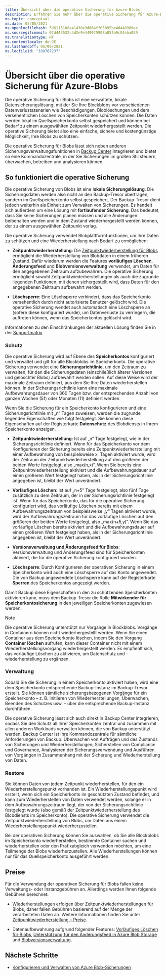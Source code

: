 ```yaml
---
title: Übersicht über die operative Sicherung für Azure-Blobs
description: Erfahren Sie mehr über die operative Sicherung für Azure-Blobs.
ms.topic: conceptual
ms.date: 05/05/2021
ms.openlocfilehash: 5d6113108a41430e9d864ff05095be4d440989ee
ms.sourcegitcommit: 02d443532c4d2e9e449025908a05fb9c84eba039
ms.translationtype: HT
ms.contentlocale: de-DE
ms.lasthandoff: 05/06/2021
ms.locfileid: "108767237"
---
```

# <a name="overview-of-operational-backup-for-azure-blobs"></a>Übersicht über die operative Sicherung für Azure-Blobs

Die operative Sicherung für Blobs ist eine verwaltete, lokale Datensicherungslösung, mit der Sie Ihre Blockblobs vor verschiedenen Datenverlustszenarien wie Beschädigungen, Bloblöschungen und dem versehentlichen Löschen von Speicherkonten schützen können. Die Daten werden lokal im Quellspeicherkonto selbst gespeichert und können bei Bedarf zu einem ausgewählten Zeitpunkt wiederhergestellt werden. Die operative Sicherung bietet also eine einfache, sichere und kostengünstige Möglichkeit, Ihre Blobs zu schützen.

Die operative Sicherung für Blobs lässt sich neben anderen Sicherungsverwaltungsfunktionen in [Backup Center](backup-center-overview.md) integrieren und bietet so eine Kommandozentrale, in der Sie Sicherungen im großen Stil steuern, überwachen, betreiben und analysieren können.

## <a name="how-operational-backup-works"></a>So funktioniert die operative Sicherung

Die operative Sicherung von Blobs ist eine **lokale Sicherungslösung**. Die Sicherungsdaten werden also nicht an den Backup-Tresor übertragen, sondern im Quellspeicherkonto selbst gespeichert. Der Backup-Tresor dient jedoch weiterhin als Einheit zum Verwalten von Sicherungen. Es handelt sich außerdem um eine Lösung mit **fortlaufender Sicherung**. Das bedeutet, dass Sie keine Sicherungen planen müssen und alle Änderungen beibehalten werden und in dem Zustand wiederhergestellt werden können, der zu einem ausgewählten Zeitpunkt vorlag.

Die operative Sicherung verwendet Blobplattformfunktionen, um Ihre Daten zu schützen und eine Wiederherstellung nach Bedarf zu ermöglichen:

- **Zeitpunktwiederherstellung**: Die [Zeitpunktwiederherstellung für Blobs](../storage/blobs/point-in-time-restore-overview.md) ermöglicht die Wiederherstellung von Blobdaten in einem früheren Zustand. Dafür wiederum werden die Features **vorläufiges Löschen**, **Änderungsfeed** und **Blobversionsverwaltung** verwendet, um Daten für den angegebenen Zeitraum aufzubewahren. Die operative Sicherung ermöglicht sowohl Zeitpunktwiederherstellungen als auch die zugrunde liegenden Funktionen, mit denen sichergestellt wird, dass Daten für den angegebenen Zeitraum aufbewahrt werden.

- **Löschsperre**: Eine Löschsperre verhindert, dass das Speicherkonto versehentlich durch nicht autorisierte Benutzer gelöscht wird. Die operative Sicherung wendet auch automatisch eine Löschsperre an (sofern diese konfiguriert wurde), um Datenverluste zu verringern, die auftreten können, wenn das Speicherkontos gelöscht wird.

Informationen zu den Einschränkungen der aktuellen Lösung finden Sie in der [Supportmatrix](blob-backup-support-matrix.md).

### <a name="protection"></a>Schutz

Die operative Sicherung wird auf Ebene des **Speicherkontos** konfiguriert und verwaltet und gilt für alle Blockblobs im Speicherkonto. Die operative Sicherung verwendet eine **Sicherungsrichtlinie**, um den Zeitraum zu verwalten, für den die Sicherungsdaten (einschließlich älterer Versionen und gelöschter Blobs) aufbewahrt werden sollen. Auf diese Weise wird der maximale Zeitraum definiert, aus dem Sie Ihre Daten wiederherstellen können. In der Sicherungsrichtlinie kann eine maximale Aufbewahrungsdauer von 360 Tagen bzw. der entsprechenden Anzahl von ganzen Wochen (51) oder Monaten (11) definiert werden.

Wenn Sie die Sicherung für ein Speicherkonto konfigurieren und eine Sicherungsrichtlinie mit „n“ Tagen zuweisen, werden die zugrunde liegenden Eigenschaften wie folgt festgelegt. Sie können diese Eigenschaften auf der Registerkarte **Datenschutz** des Blobdiensts in Ihrem Speicherkonto anzeigen.

- **Zeitpunktwiederherstellung**: Ist auf „n“ Tage festgelegt, wie in der Sicherungsrichtlinie definiert. Wenn für das Speicherkonto vor dem Konfigurieren der Sicherung bereits eine Zeitpunktwiederherstellung mit einer Aufbewahrung von beispielsweise x  Tagen aktiviert wurde, wird der Zeitraum der Zeitpunktwiederherstellung auf den größeren der beiden Werte festgelegt, also „max(n,x)“. Wenn Sie bereits eine Zeitpunktwiederherstellung aktiviert und die Aufbewahrungsdauer auf einen größeren Wert festgelegt haben, als in der Sicherungsrichtlinie angegeben ist, bleibt der Wert unverändert.

- **Vorläufiges Löschen**: Ist auf „n+5“ Tage festgelegt, also fünf Tage zusätzlich zu dem Zeitraum, der in der Sicherungsrichtlinie festgelegt ist. Wenn für das Speicherkonto, das für die operative Sicherung konfiguriert wird, das vorläufige Löschen bereits mit einem Aufbewahrungszeitraum von beispielsweise „y“ Tagen aktiviert wurde, wird der Aufbewahrungszeitraum für das vorläufige Löschen auf den größeren der beiden Werte festgelegt, also „max(n+5,y)“. Wenn Sie das vorläufige Löschen bereits aktiviert und die Aufbewahrungsdauer auf einen größeren Wert festgelegt haben, als in der Sicherungsrichtlinie angegeben ist, bleibt der Wert unverändert.

- **Versionsverwaltung und Änderungsfeed für Blobs**: Versionsverwaltung und Änderungsfeed sind für Speicherkonten aktiviert, die für die operative Sicherung konfiguriert wurden.

- **Löschsperre**: Durch Konfigurieren der operativen Sicherung in einem Speicherkonto wird auch eine Löschsperre auf das Konto angewendet. Die von Backup angewendete Löschsperre kann auf der Registerkarte **Sperren** des Speicherkontos angezeigt werden.

Damit Backup diese Eigenschaften in den zu schützenden Speicherkonten aktivieren kann, muss dem Backup-Tresor die Rolle **Mitwirkender für Speicherkontosicherung** in den jeweiligen Speicherkonten zugewiesen werden.

>[!NOTE]
>Die operative Sicherung unterstützt nur Vorgänge in Blockblobs. Vorgänge in Containern können nicht wiederhergestellt werden. Wenn Sie einen Container aus dem Speicherkonto löschen, indem Sie den Vorgang **Container löschen** aufrufen, kann dieser Container nicht mit einem Wiederherstellungsvorgang wiederhergestellt werden. Es empfiehlt sich, das vorläufige Löschen zu aktivieren, um Datenschutz und -wiederherstellung zu ergänzen.

### <a name="management"></a>Verwaltung

Sobald Sie die Sicherung in einem Speicherkonto aktiviert haben, wird eine dem Speicherkonto entsprechende Backup-Instanz im Backup-Tresor erstellt. Sie können sämtliche sicherungsbezogenen Vorgänge für ein Speicherkonto – z. B. Initiieren von Wiederherstellungen, Überwachen, Beenden des Schutzes usw. – über die entsprechende Backup-Instanz durchführen.

Die operative Sicherung lässt sich auch direkt in Backup Center integrieren, sodass Sie den Schutz all Ihrer Speicherkonten zentral und zusammen mit allen anderen Workloads verwalten können, die von Backup unterstützt werden. Backup Center ist Ihre Kommandozentrale für sämtliche Anforderungen von Backup: Überwachen von Aufträgen und des Zustands von Sicherungen und Wiederherstellungen, Sicherstellen von Compliance und Governance, Analysieren der Sicherungsverwendung und Ausführen von Vorgängen in Zusammenhang mit der Sicherung und Wiederherstellung von Daten.

### <a name="restore"></a>Restore

Sie können Daten von jedem Zeitpunkt wiederherstellen, für den ein Wiederherstellungspunkt vorhanden ist. Ein Wiederherstellungspunkt wird erstellt, wenn sich ein Speicherkonto im geschützten Zustand befindet, und kann zum Wiederherstellen von Daten verwendet werden, solange er in dem Aufbewahrungszeitraum liegt, der von der Sicherungsrichtlinie festgelegt wurde (also gemäß der Zeitpunktwiederherstellung des Blobdiensts im Speicherkonto). Die operative Sicherung verwendet die Zeitpunktwiederherstellung von Blobs, um Daten aus einem Wiederherstellungspunkt wiederherzustellen.

Bei der operativen Sicherung können Sie auswählen, ob Sie alle Blockblobs im Speicherkonto wiederherstellen, bestimmte Container suchen und wiederherstellen oder den Präfixabgleich verwenden möchten, um eine Teilmenge der Blobs wiederherzustellen. Alle Wiederherstellungen können nur für das Quellspeicherkonto ausgeführt werden.

## <a name="pricing"></a>Preise

Für die Verwendung der operativen Sicherung für Blobs fallen keine Verwaltungs- oder Instanzgebühren an. Allerdings werden Ihnen folgende Gebühren berechnet:

- Wiederherstellungen erfolgen über Zeitpunktwiederherstellungen für Blobs, daher fallen Gebühren basierend auf der Menge der verarbeiteten Daten an. Weitere Informationen finden Sie unter [Zeitpunktwiederherstellung – Preise](../storage/blobs/point-in-time-restore-overview.md#pricing-and-billing).

- Datenaufbewahrung aufgrund folgender Features: [Vorläufiges Löschen für Blobs](../storage/blobs/soft-delete-blob-overview.md), [Unterstützung für den Änderungsfeed in Azure Blob Storage](../storage/blobs/storage-blob-change-feed.md) und [Blobversionsverwaltung](../storage/blobs/versioning-overview.md).

## <a name="next-steps"></a>Nächste Schritte

- [Konfigurieren und Verwalten von Azure Blob-Sicherungen](blob-backup-configure-manage.md)